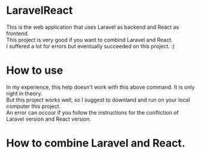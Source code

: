 # LaravelReact
This is the web application that uses Laravel as backend and React as frontend.<br/>
This project is very good if you want to combind Laravel and React.<br/>
I suffered a lot for errors but eventually succeeded on this project. :) <br/>
# How to use

In my experience, this help doesn't work with this above command. It is only right in theory. <br/>
But this project works well, so I suggest to downland and run on your local computer this project. <br/>
An error can occour if you follow the instructions for the confliction of Laravel version and React version. <br/>

# How to combine Laravel and React.
